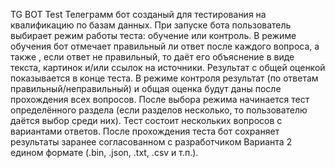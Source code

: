 TG BOT Test
Телеграмм бот созданый для тестирования на квалификацию по базам данных. 
При запуске бота пользователь выбирает режим работы теста: обучение или контроль. 
В режиме обучения бот отмечает правильный ли ответ после каждого вопроса, а также , если ответ не правильный, то даёт его объяснение в виде текста, картинок и/или ссылок на источники. Результат с общей оценкой показывается в конце теста. 
В режиме контроля результат (по ответам правильный/неправильный) и общая оценка будут даны после прохождения всех вопросов. 
После выбора режима начинается тест определённого раздела (если разделов несколько, то пользователю даётся выбор среди них). 
Тест состоит нескольких вопросов с вариантами ответов. 
После прохождения теста бот сохраняет результаты заранее согласованном с разработчиком Варианта 2 едином формате (.bin, .json, .txt, .csv и т.п.).
